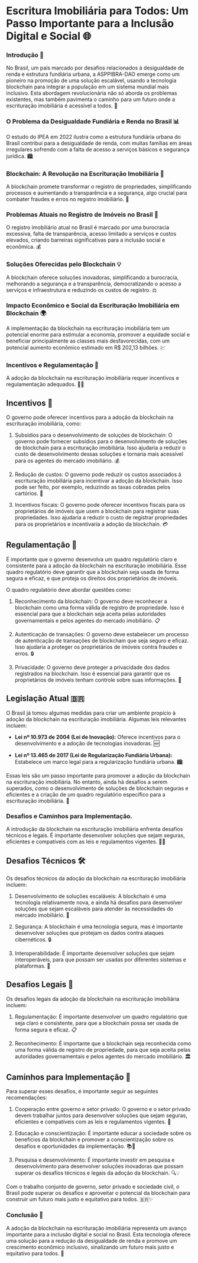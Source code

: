 # Escritura Imobiliária para Todos: Um Passo Importante para a Inclusão Digital e Social 🌐

### Introdução 🚀
No Brasil, um país marcado por desafios relacionados à desigualdade de renda e estrutura fundiária urbana, a ASPPIBRA-DAO emerge como um pioneiro na promoção de uma solução escalável, usando a tecnologia blockchain para integrar a população em um sistema mundial mais inclusivo. Esta abordagem revolucionária não só aborda os problemas existentes, mas também pavimenta o caminho para um futuro onde a escrituração imobiliária é acessível a todos. 🏡

### O Problema da Desigualdade Fundiária e Renda no Brasil 📊
O estudo do IPEA em 2022 ilustra como a estrutura fundiária urbana do Brasil contribui para a desigualdade de renda, com muitas famílias em áreas irregulares sofrendo com a falta de acesso a serviços básicos e segurança jurídica. 🏙️

### Blockchain: A Revolução na Escrituração Imobiliária 🔗
A blockchain promete transformar o registro de propriedades, simplificando processos e aumentando a transparência e a segurança, algo crucial para combater fraudes e erros no registro imobiliário. 💼

### Problemas Atuais no Registro de Imóveis no Brasil 📜
O registro imobiliário atual no Brasil é marcado por uma burocracia excessiva, falta de transparência, acesso limitado a serviços e custos elevados, criando barreiras significativas para a inclusão social e econômica. 💰

### Soluções Oferecidas pelo Blockchain 💡
A blockchain oferece soluções inovadoras, simplificando a burocracia, melhorando a segurança e a transparência, democratizando o acesso a serviços e infraestrutura e reduzindo os custos de registro. ⚖️

### Impacto Econômico e Social da Escrituração Imobiliária em Blockchain 🌍
A implementação da blockchain na escrituração imobiliária tem um potencial enorme para estimular a economia, promover a equidade social e beneficiar principalmente as classes mais desfavorecidas, com um potencial aumento econômico estimado em R$ 202,13 bilhões. 💹

### Incentivos e Regulamentação 📃

A adoção da blockchain na escrituração imobiliária requer incentivos e regulamentação adequados. 🏡🔗

## Incentivos 🚀

O governo pode oferecer incentivos para a adoção da blockchain na escrituração imobiliária, como:

1. Subsídios para o desenvolvimento de soluções de blockchain: O governo pode fornecer subsídios para o desenvolvimento de soluções de blockchain para a escrituração imobiliária. Isso ajudaria a reduzir o custo de desenvolvimento dessas soluções e tornaria mais acessível para os agentes do mercado imobiliário. 💰

2. Redução de custos: O governo pode reduzir os custos associados à escrituração imobiliária para incentivar a adoção da blockchain. Isso pode ser feito, por exemplo, reduzindo as taxas cobradas pelos cartórios. 💼

3. Incentivos fiscais: O governo pode oferecer incentivos fiscais para os proprietários de imóveis que usem a blockchain para registrar suas propriedades. Isso ajudaria a reduzir o custo de registrar propriedades para os proprietários e incentivaria a adoção da blockchain. 💳

## Regulamentação 📜

É importante que o governo desenvolva um quadro regulatório claro e consistente para a adoção da blockchain na escrituração imobiliária. Esse quadro regulatório deve garantir que a blockchain seja usada de forma segura e eficaz, e que proteja os direitos dos proprietários de imóveis.

O quadro regulatório deve abordar questões como:

1. Reconhecimento da blockchain: O governo deve reconhecer a blockchain como uma forma válida de registro de propriedade. Isso é essencial para que a blockchain seja aceita pelas autoridades governamentais e pelos agentes do mercado imobiliário. 📋

2. Autenticação de transações: O governo deve estabelecer um processo de autenticação de transações de blockchain que seja seguro e eficaz. Isso ajudaria a proteger os proprietários de imóveis contra fraudes e erros. 🔒

3. Privacidade: O governo deve proteger a privacidade dos dados registrados na blockchain. Isso é essencial para garantir que os proprietários de imóveis tenham controle sobre suas informações. 👥

## Legislação Atual 🇧🇷

O Brasil já tomou algumas medidas para criar um ambiente propício à adoção da blockchain na escrituração imobiliária. Algumas leis relevantes incluem:

- **Lei nº 10.973 de 2004 (Lei de Inovação):** Oferece incentivos para o desenvolvimento e a adoção de tecnologias inovadoras. 🆕

- **Lei nº 13.465 de 2017 (Lei de Regularização Fundiária Urbana):** Estabelece um marco legal para a regularização fundiária urbana. 🏙️

Essas leis são um passo importante para promover a adoção da blockchain na escrituração imobiliária. No entanto, ainda há desafios a serem superados, como o desenvolvimento de soluções de blockchain seguras e eficientes e a criação de um quadro regulatório específico para a escrituração imobiliária. 🌟



### Desafios e Caminhos para Implementação.

A introdução da blockchain na escrituração imobiliária enfrenta desafios técnicos e legais. É importante desenvolver soluções que sejam seguras, eficientes e compatíveis com as leis e regulamentos vigentes. 🏡🔗

## Desafios Técnicos 🛠️

Os desafios técnicos da adoção da blockchain na escrituração imobiliária incluem:

1. Desenvolvimento de soluções escaláveis: A blockchain é uma tecnologia relativamente nova, e ainda há desafios para desenvolver soluções que sejam escaláveis para atender às necessidades do mercado imobiliário. 🚀

2. Segurança: A blockchain é uma tecnologia segura, mas é importante desenvolver soluções que protejam os dados contra ataques cibernéticos. 🔒

3. Interoperabilidade: É importante desenvolver soluções que sejam interoperáveis, para que possam ser usadas por diferentes sistemas e plataformas. 🤝

## Desafios Legais 📜

Os desafios legais da adoção da blockchain na escrituração imobiliária incluem:

1. Regulamentação: É importante desenvolver um quadro regulatório que seja claro e consistente, para que a blockchain possa ser usada de forma segura e eficaz. 📋

2. Reconhecimento: É importante que a blockchain seja reconhecida como uma forma válida de registro de propriedade, para que seja aceita pelas autoridades governamentais e pelos agentes do mercado imobiliário. 🏛️

## Caminhos para Implementação 🚀

Para superar esses desafios, é importante seguir as seguintes recomendações:

1. Cooperação entre governo e setor privado: O governo e o setor privado devem trabalhar juntos para desenvolver soluções que sejam seguras, eficientes e compatíveis com as leis e regulamentos vigentes. 🤝

2. Educação e conscientização: É importante educar a sociedade sobre os benefícios da blockchain e promover a conscientização sobre os desafios e oportunidades da implementação. 📚🧠

3. Pesquisa e desenvolvimento: É importante investir em pesquisa e desenvolvimento para desenvolver soluções inovadoras que possam superar os desafios técnicos e legais da adoção da blockchain. 🔍💡

Com o trabalho conjunto de governo, setor privado e sociedade civil, o Brasil pode superar os desafios e aproveitar o potencial da blockchain para construir um futuro mais justo e equitativo para todos. 🇧🇷✨


### Conclusão 🎉
A adoção da blockchain na escrituração imobiliária representa um avanço importante para a inclusão digital e social no Brasil. Esta tecnologia oferece uma solução para a redução da desigualdade de renda e promove um crescimento econômico inclusivo, sinalizando um futuro mais justo e equitativo para todos. 🌟

